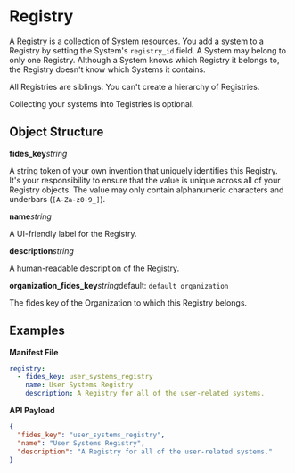# Registry


A Registry is a collection of System resources. You add a system to a Registry by setting the System's `registry_id` field. A System may belong to only one Registry. Although a System knows which Registry it belongs to, the Registry doesn't know which Systems it contains.

All Registries are siblings: You can't create a hierarchy of Registries.

Collecting your systems into Tegistries is optional. 


## Object Structure

**fides_key**<span class="required"/>_string_

A string token of your own invention that uniquely identifies this Registry. It's your responsibility to ensure that the value is unique across all of your Registry objects. The value may only contain alphanumeric characters and underbars (`[A-Za-z0-9_]`). 

**name**<span class="spacer"/>_string_

A UI-friendly label for the Registry.

**description**<span class="spacer"/>_string_

A human-readable description of the Registry.

**organization_fides_key**<span class="spacer"/>_string_<span class="spacer"/>default: `default_organization`

The fides key of the Organization to which this Registry belongs.


## Examples

**Manifest File**
```yaml
registry:
  - fides_key: user_systems_registry
    name: User Systems Registry
    description: A Registry for all of the user-related systems.
```

**API Payload**
```json
{
  "fides_key": "user_systems_registry",
  "name": "User Systems Registry",
  "description": "A Registry for all of the user-related systems."
}
```
